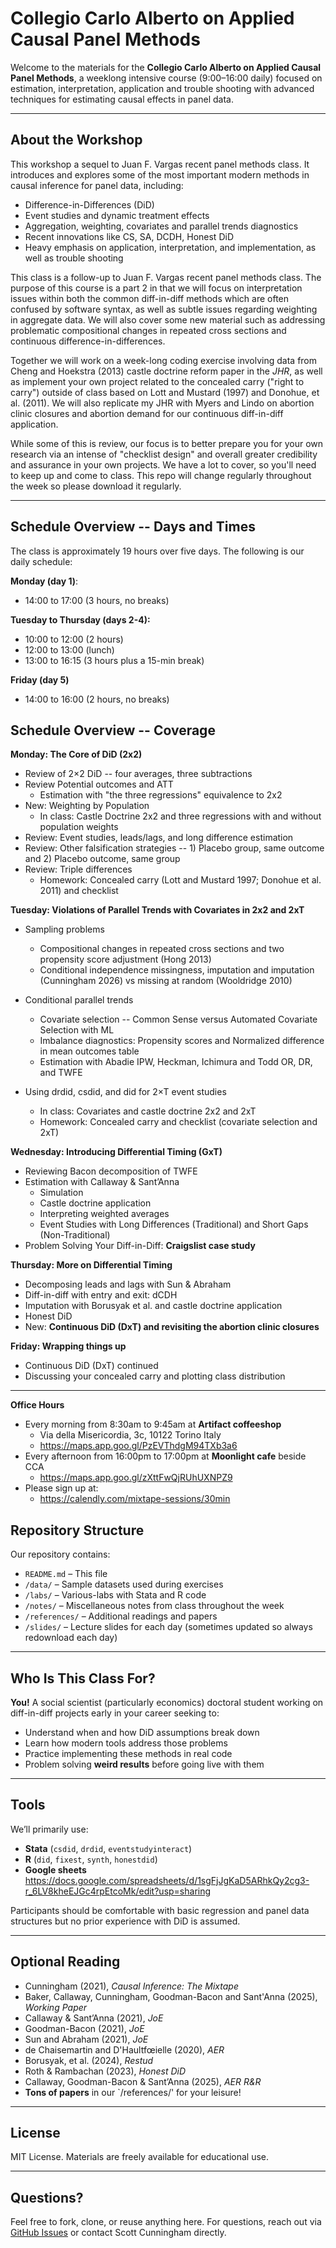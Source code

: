 # Collegio Carlo Alberto on Applied Causal Panel Methods

Welcome to the materials for the **Collegio Carlo Alberto on Applied Causal Panel Methods**, a weeklong intensive course (9:00–16:00 daily) focused on estimation, interpretation, application and trouble shooting with advanced techniques for estimating causal effects in panel data.  

---

## About the Workshop

This workshop a sequel to Juan F. Vargas recent panel methods class.  It introduces and explores some of the most important modern methods in causal inference for panel data, including:

- Difference-in-Differences (DiD)
- Event studies and dynamic treatment effects
- Aggregation, weighting, covariates and parallel trends diagnostics
- Recent innovations like CS, SA, DCDH, Honest DiD
- Heavy emphasis on application, interpretation, and implementation, as well as trouble shooting

This class is a follow-up to Juan F. Vargas recent panel methods class.  The purpose of this course is a part 2 in that we will focus on interpretation issues within both the common diff-in-diff methods which are often confused by software syntax, as well as subtle issues regarding weighting in aggregate data.  We will also cover some new material such as addressing problematic compositional changes in repeated cross sections and continuous difference-in-differences.  

Together we will work on a week-long coding exercise involving data from Cheng and Hoekstra (2013) castle doctrine reform paper in the *JHR*, as well as implement your own project related to the concealed carry ("right to carry") outside of class based on Lott and Mustard (1997) and Donohue, et al. (2011).  We will also replicate my JHR with Myers and Lindo on abortion clinic closures and abortion demand for our continuous diff-in-diff application.

While some of this is review, our focus is to better prepare you for your own research via an intense of "checklist design" and overall greater credibility and assurance in your own projects. We have a lot to cover, so you'll need to keep up and come to class.  This repo will change regularly throughout the week so please download it regularly.

---

## Schedule Overview -- Days and Times

The class is approximately 19 hours over five days.  The following is our daily schedule:

**Monday (day 1)**:
- 14:00 to 17:00 (3 hours, no breaks)

**Tuesday to Thursday (days 2-4):**
- 10:00 to 12:00 (2 hours)
- 12:00 to 13:00 (lunch)
- 13:00 to 16:15 (3 hours plus a 15-min break)

**Friday (day 5)**
- 14:00 to 16:00 (2 hours, no breaks)

## Schedule Overview -- Coverage

**Monday: The Core of DiD (2x2)**
- Review of 2×2 DiD -- four averages, three subtractions
- Review Potential outcomes and ATT 
	- Estimation with "the three regressions" equivalence to 2x2
- New: Weighting by Population 
	- In class: Castle Doctrine 2x2 and three regressions with and without population weights
- Review: Event studies, leads/lags, and long difference estimation
- Review: Other falsification strategies -- 1) Placebo group, same outcome and 2) Placebo outcome, same group
- Review: Triple differences
	- Homework: Concealed carry (Lott and Mustard 1997; Donohue et al. 2011) and checklist

**Tuesday: Violations of Parallel Trends with Covariates in 2x2 and 2xT**
- Sampling problems
	- Compositional changes in repeated cross sections and two propensity score adjustment (Hong 2013)
	- Conditional independence missingness, imputation and imputation (Cunningham 2026) vs missing at random (Wooldridge 2010)

- Conditional parallel trends 
	- Covariate selection -- Common Sense versus Automated Covariate Selection with ML
	- Imbalance diagnostics: Propensity scores and Normalized difference in mean outcomes table
	- Estimation with Abadie IPW, Heckman, Ichimura and Todd OR, DR, and TWFE
- Using drdid, csdid, and did for 2×T event studies
	- In class: Covariates and castle doctrine 2x2 and 2xT
	- Homework: Concealed carry and checklist (covariate selection and 2xT)


**Wednesday: Introducing Differential Timing (GxT)**
- Reviewing Bacon decomposition of TWFE
- Estimation with Callaway & Sant’Anna 
	- Simulation 
	- Castle doctrine application
	- Interpreting weighted averages
	- Event Studies with Long Differences (Traditional) and Short Gaps (Non-Traditional)
- Problem Solving Your Diff-in-Diff: **Craigslist case study**

**Thursday: More on Differential Timing**
- Decomposing leads and lags with Sun & Abraham 
- Diff-in-diff with entry and exit: dCDH 
- Imputation with Borusyak et al. and castle doctrine application
- Honest DiD
- New: **Continuous DiD (DxT) and revisiting the abortion clinic closures**

**Friday: Wrapping things up**
- Continuous DiD (DxT) continued
- Discussing your concealed carry and plotting class distribution

---

**Office Hours**
- Every morning from 8:30am to 9:45am at **Artifact coffeeshop**
	- Via della Misericordia, 3c, 10122 Torino Italy
	- https://maps.app.goo.gl/PzEVThdgM94TXb3a6
- Every afternoon from 16:00pm to 17:00pm at **Moonlight cafe** beside CCA
	- https://maps.app.goo.gl/zXttFwQjRUhUXNPZ9
- Please sign up at:
	- https://calendly.com/mixtape-sessions/30min


## Repository Structure

Our repository contains:

- `README.md` – This file  
- `/data/` – Sample datasets used during exercises  
- `/labs/` – Various-labs with Stata and R code  
- `/notes/` – Miscellaneous notes from class throughout the week
- `/references/` – Additional readings and papers
- `/slides/` – Lecture slides for each day (sometimes updated so always redownload each day)


---

## Who Is This Class For?

**You!**  A social scientist (particularly economics) doctoral student working on diff-in-diff projects early in your career seeking to:

- Understand when and how DiD assumptions break down
- Learn how modern tools address those problems
- Practice implementing these methods in real code
- Problem solving **weird results** before going live with them

---

## Tools

We’ll primarily use:
- **Stata** (`csdid`, `drdid`, `eventstudyinteract`)
- **R** (`did`, `fixest`, `synth`, `honestdid`)
- **Google sheets** https://docs.google.com/spreadsheets/d/1sgFjJgKaD5ARhkQy2cg3-r_6LV8kheEJGc4rpEtcoMk/edit?usp=sharing

Participants should be comfortable with basic regression and panel data structures but no prior experience with DiD is assumed.

---

## Optional Reading

- Cunningham (2021), *Causal Inference: The Mixtape*
- Baker, Callaway, Cunningham, Goodman-Bacon and Sant'Anna (2025), *Working Paper*
- Callaway & Sant’Anna (2021), *JoE*
- Goodman-Bacon (2021), *JoE*
- Sun and Abraham (2021), *JoE*
- de Chaisemartin and D'Haultfœielle (2020), *AER*
- Borusyak, et al. (2024), *Restud*
- Roth & Rambachan (2023), *Honest DiD*
- Callaway, Goodman-Bacon & Sant’Anna (2025), *AER R&R*
- **Tons of papers** in our `/references/' for your leisure!


---

## License

MIT License. Materials are freely available for educational use.

---

## Questions?

Feel free to fork, clone, or reuse anything here. For questions, reach out via [GitHub Issues](https://github.com/scunning1975/Collegio-Carlo-Alberto/issues) or contact Scott Cunningham directly.
